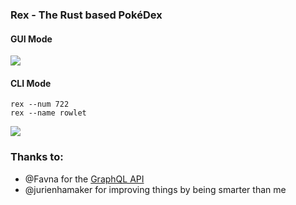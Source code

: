 ### Rex - The Rust based PokéDex

#### GUI Mode

![](https://cdn.adriancastro.dev/XsA0ulm.png)

#### CLI Mode
```
rex --num 722
rex --name rowlet
```

![](https://cdn.adriancastro.dev/oqrRwBZ.png)

### Thanks to:

- @Favna for the [GraphQL API](https://graphqlpokemon.favware.tech/)
- @jurienhamaker for improving things by being smarter than me